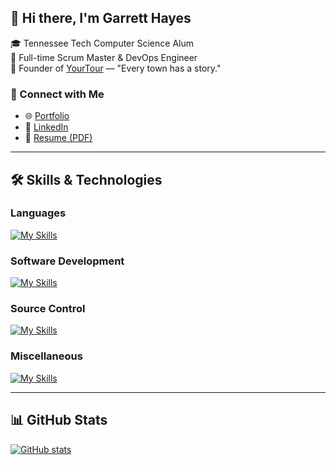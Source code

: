## 👋 Hi there, I'm Garrett Hayes

🎓 Tennessee Tech Computer Science Alum  
💼 Full-time Scrum Master & DevOps Engineer  
🚀 Founder of [YourTour](https://yourtour.app) — "Every town has a story."


### 🔗 Connect with Me
- 🌐 [Portfolio](https://bridgeshayes.github.io)
- 💼 [LinkedIn](https://www.linkedin.com/in/garrett-bridges-hayes/)
- 📄 [Resume (PDF)](https://github.com/user-attachments/files/19713008/GarrettHayesResume.pdf)

---

## 🛠️ Skills & Technologies

### Languages  
[![My Skills](https://skillicons.dev/icons?i=cpp,cs,js,ts,py)](https://skillicons.dev)

### Software Development  
[![My Skills](https://skillicons.dev/icons?i=react,nextjs,nodejs,express,flutter,dotnet,html,css,bootstrap,jquery&perline=5)](https://skillicons.dev)

### Source Control  
[![My Skills](https://skillicons.dev/icons?i=git,github,gitlab)](https://skillicons.dev)

### Miscellaneous  
[![My Skills](https://skillicons.dev/icons?i=aws,azure,bash,debian,linux,redhat,mongodb,npm,opencv,qt,r,raspberrypi,ubuntu,visualstudio,vscode&perline=5)](https://skillicons.dev)

---

## 📊 GitHub Stats  
[![GitHub stats](https://github-readme-stats.vercel.app/api?username=bridgeshayes&hide=stars&theme=tokyonight&hide_rank=true)](https://github.com/anuraghazra/github-readme-stats)
